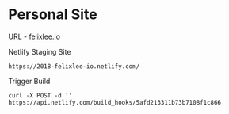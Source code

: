 # Personal Site

URL - [felixlee.io](https://www.felixlee.io/)

Netlify Staging Site
```
https://2018-felixlee-io.netlify.com/
```

Trigger Build
```
curl -X POST -d '' https://api.netlify.com/build_hooks/5afd213311b73b7108f1c866
```